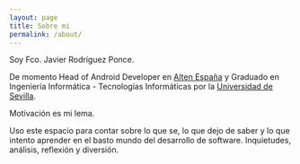 ```yaml
---
layout: page
title: Sobre mi
permalink: /about/
---
```


Soy Fco. Javier Rodríguez Ponce.

De momento Head of Android Developer en [Alten España](https://www.alten.es/) y Graduado en Ingeniería Informática - Tecnologías Informáticas por la [Universidad de Sevilla](https://www.etsii.us.es/).

Motivación es mi lema.

Uso este espacio para contar sobre lo que se, lo que dejo de saber y lo que intento aprender en el basto mundo del desarrollo de software. Inquietudes, análisis, reflexión y diversión.